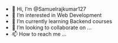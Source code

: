 - 👋 Hi, I’m @Samuelrajkumar127
- 👀 I’m interested in Web Development
- 🌱 I’m currently learning Backend courses
- 💞️ I’m looking to collaborate on ...
- 📫 How to reach me ...

<!---
Samuelrajkumar127/Samuelrajkumar127 is a ✨ special ✨ repository because its `README.md` (this file) appears on your GitHub profile.
You can click the Preview link to take a look at your changes.
--->
